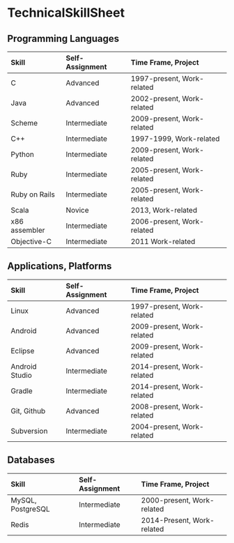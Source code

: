 TechnicalSkillSheet
===================

## Programming Languages

|Skill             |Self-Assignment |Time Frame, Project |
|:-----------------|:---------------|:-------------------|
|C                 |Advanced        |1997-present, Work-related  |
|Java     |Advanced        |2002-present, Work-related |
|Scheme    |Intermediate        |2009-present, Work-related  |
|C++               |Intermediate    |1997-1999, Work-related    |
|Python     |Intermediate        |2009-present, Work-related   |
|Ruby      |Intermediate      |2005-present, Work-related   |
|Ruby on Rails     |Intermediate      |2005-present, Work-related             |
|Scala     |Novice        |2013, Work-related    |
|x86 assembler     |Intermediate        |2006-present, Work-related                    |
|Objective-C |Intermediate |2011 Work-related |

## Applications, Platforms

|Skill             |Self-Assignment |Time Frame, Project |
|:-----------------|:---------------|:-------------------|
|Linux         |Advanced        |1997-present, Work-related  |
|Android         |Advanced        |2009-present, Work-related |
|Eclipse         |Advanced        |2009-present, Work-related |
|Android Studio |Intermediate |2014-present, Work-related |
|Gradle |Intermediate |2014-present, Work-related |
|Git, Github         |Advanced        |2008-present, Work-related    |
|Subversion         |Intermediate        |2004-present, Work-related    |

## Databases

|Skill             |Self-Assignment |Time Frame, Project |
|:-----------------|:---------------|:-------------------|
|MySQL, PostgreSQL     |Intermediate        |2000-present, Work-related |
|Redis                 |Intermediate        |2014-Present, Work-related |
